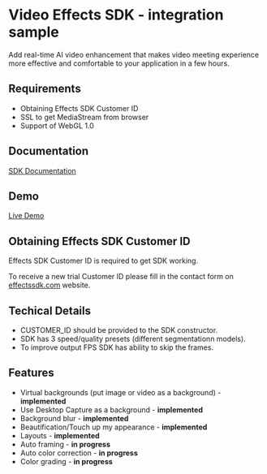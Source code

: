# Video Effects SDK - integration sample
Add real-time AI video enhancement that makes video meeting experience more effective and comfortable to your application in a few hours. 

## Requirements

- Obtaining Effects SDK Customer ID
- SSL to get MediaStream from browser
- Support of WebGL 1.0

## Documentation
[SDK Documentation](https://effectssdk.com/sdk/web/docs/classes/tsvb.html)

## Demo
[Live Demo](https://effectssdk.com/sdk/demo)

## Obtaining Effects SDK Customer ID
Effects SDK Customer ID is required to get SDK working.

To receive a new trial Customer ID please fill in the contact form on [effectssdk.com](https://effectssdk.com/contacts) website.

## Techical Details

- CUSTOMER_ID should be provided to the SDK constructor.
- SDK has 3 speed/quality presets (different segmentationn models).
- To improve output FPS SDK has ability to skip the frames.

## Features

- Virtual backgrounds (put image or video as a background) - **implemented**
- Use Desktop Capture as a background - **implemented**
- Background blur - **implemented**
- Beautification/Touch up my appearance - **implemented**
- Layouts - **implemented**
- Auto framing - **in progress**
- Auto color correction - **in progress**
- Color grading - **in progress**